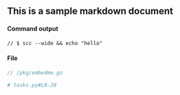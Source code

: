 
## This is a sample markdown document

#### Command output
```embedme
// $ scc --wide && echo "hello"
```

#### File
```go
// /pkg/embedme.go
```
```python
# tasks.py#L0-20
```
